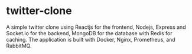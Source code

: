# twitter-clone
A simple twitter clone using Reactjs for the frontend, Nodejs, Express and Socket.io for the backend, MongoDB for the database with Redis for caching. The application is built with Docker, Nginx, Prometheus, and RabbitMQ.
